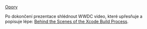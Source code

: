 [Opory](opory.md)

Po dokončení prezentace shlédnout WWDC video, které upřesňuje a popisuje lépe: [Behind the Scenes of the Xcode Build Process](https://developer.apple.com/videos/play/wwdc2018/415/).
